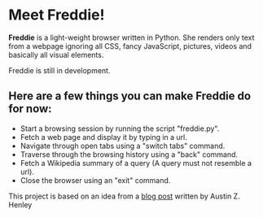 <h1>Meet Freddie!</h1>
<p><b>Freddie</b> is a light-weight browser written in Python. She renders only text from a webpage ignoring all CSS, fancy JavaScript, pictures, videos and basically all visual elements.</p>

<p>Freddie is still in development.</p>  
<h2>Here are a few things you can make Freddie do for now:</h2>
<ul>
<li> Start a browsing session by running the script "freddie.py".</li>
<li> Fetch a web page and display it by typing in a url.</li>
<li> Navigate through open tabs using a "switch tabs" command.</li>
<li> Traverse through the browsing history using a "back" command.</li>
<li> Fetch a Wikipedia summary of a query (A query must not resemble a url).</li>
<li> Close the browser using an "exit" command.</li>
</ul>

<footer>This project is based on an idea from a <a href="http://web.eecs.utk.edu/~azh/blog/morechallengingprojects.html">blog post</a> written by Austin Z. Henley</footer>
